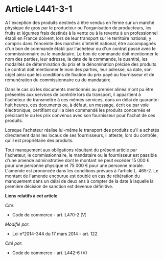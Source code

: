 # Article L441-3-1

A l'exception des produits destinés à être vendus en ferme sur un marché physique de gros par le producteur ou l'organisation
de producteurs, les fruits et légumes frais destinés à la vente ou à la revente à un professionnel établi en France doivent,
lors de leur transport sur le territoire national, y compris dans l'enceinte des marchés d'intérêt national, être accompagnés
d'un bon de commande établi par l'acheteur ou d'un contrat passé avec le commissionnaire ou le mandataire. Le bon de commande
doit mentionner le nom des parties, leur adresse, la date de la commande, la quantité, les modalités de détermination du prix
et la dénomination précise des produits. Le contrat doit mentionner le nom des parties, leur adresse, sa date, son objet
ainsi que les conditions de fixation du prix payé au fournisseur et de rémunération du commissionnaire ou du mandataire. 

Dans le cas où les documents mentionnés au premier alinéa n'ont pu être présentés aux services de contrôle lors du transport,
il appartient à l'acheteur de transmettre à ces mêmes services, dans un délai de quarante-huit heures, ces documents ou, à
défaut, un message, écrit ou par voie électronique, certifiant qu'il a bien commandé les produits concernés et précisant le
ou les prix convenus avec son fournisseur pour l'achat de ces produits. 

Lorsque l'acheteur réalise lui-même le transport des produits qu'il a achetés directement dans les locaux de ses
fournisseurs, il atteste, lors du contrôle, qu'il est propriétaire des produits. 

Tout manquement aux obligations résultant du présent article par l'acheteur, le commissionnaire, le mandataire ou le
fournisseur est passible d'une amende administrative dont le montant ne peut excéder 15 000 € pour une personne physique et
75 000 € pour une personne morale. L'amende est prononcée dans les conditions prévues à l'article L. 465-2. Le montant de
l'amende encourue est doublé en cas de réitération du manquement dans un délai de deux ans à compter de la date à laquelle la
première décision de sanction est devenue définitive.

**Liens relatifs à cet article**

_Cite_:

  - Code de commerce - art. L470-2 (V)

_Modifié par_:

  - Loi n°2014-344 du 17 mars 2014 - art. 122

_Cité par_:

  - Code de commerce - art. L442-6 (V)
